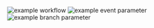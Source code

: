 ![example workflow](https://github.com/TFS-iOS/chat-app-iosann/actions/workflows/github.yml/badge.svg)
![example event parameter](https://github.com/TFS-iOS/chat-app-iosann/actions/workflows/github.yml/badge.svg?event=push)
![example branch parameter](https://github.com/TFS-iOS/chat-app-iosann/actions/workflows/github.yml/badge.svg?branch=main)

